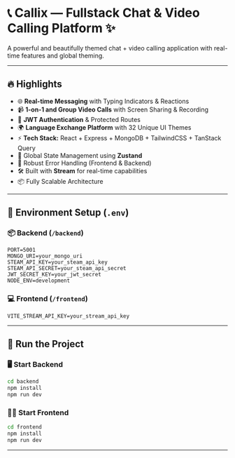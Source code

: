 # 📞 Callix — Fullstack Chat & Video Calling Platform ✨

A powerful and beautifully themed chat + video calling application with real-time features and global theming.

---

## 🔥 Highlights

- 🌐 **Real-time Messaging** with Typing Indicators & Reactions
- 📹 **1-on-1 and Group Video Calls** with Screen Sharing & Recording
- 🔐 **JWT Authentication** & Protected Routes
- 🌍 **Language Exchange Platform** with 32 Unique UI Themes
- ⚡ **Tech Stack:** React + Express + MongoDB + TailwindCSS + TanStack Query
- 🧠 Global State Management using **Zustand**
- 🚨 Robust Error Handling (Frontend & Backend)
- 🛠️ Built with **Stream** for real-time capabilities
- 📦 Fully Scalable Architecture

---

## 🧪 Environment Setup (`.env`)

### 📦 Backend (`/backend`)
```env
PORT=5001
MONGO_URI=your_mongo_uri
STEAM_API_KEY=your_steam_api_key
STEAM_API_SECRET=your_steam_api_secret
JWT_SECRET_KEY=your_jwt_secret
NODE_ENV=development
````

### 💻 Frontend (`/frontend`)

```env
VITE_STREAM_API_KEY=your_stream_api_key
```

---

## 🔧 Run the Project

### 🖥️ Start Backend

```bash
cd backend
npm install
npm run dev
```

### 🧑‍💻 Start Frontend

```bash
cd frontend
npm install
npm run dev
```

---


